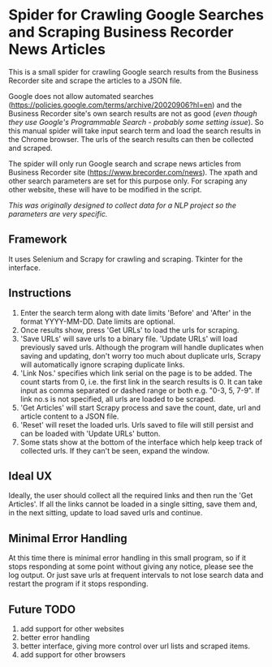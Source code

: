 # Spider for Crawling Google Searches and Scraping Business Recorder News Articles

This is a small spider for crawling Google search results from the Business Recorder site and scrape the articles to a JSON file.

Google does not allow automated searches (https://policies.google.com/terms/archive/20020906?hl=en) and the Business Recorder site's own search results are not as good (*even though they use Google's Programmable Search - probably some setting issue*). So this manual spider will take input search term and load the search results in the Chrome browser. The urls of the search results can then be collected and scraped.

The spider will only run Google search and scrape news articles from Business Recorder site (https://www.brecorder.com/news). The xpath and other search parameters are set for this purpose only. For scraping any other website, these will have to be modified in the script. 

*This was originally designed to collect data for a NLP project so the parameters are very specific.*

## Framework

It uses Selenium and Scrapy for crawling and scraping. Tkinter for the interface.

## Instructions

1. Enter the search term along with date limits 'Before' and 'After' in the format YYYY-MM-DD. Date limits are optional.
2. Once results show, press 'Get URLs' to load the urls for scraping.
3. 'Save URLs' will save urls to a binary file. 'Update URLs' will load previously saved urls. Although the program will handle duplicates when saving and updating, don't worry too much about duplicate urls, Scrapy will automatically ignore scraping duplicate links.
4. 'Link Nos.' specifies which link serial on the page is to be added. The count starts from 0, i.e. the first link in the search results is 0. It can take input as comma separated or dashed range or both e.g. "0-3, 5, 7-9". If link no.s is not specified, all urls are loaded to be scraped.
5. 'Get Articles' will start Scrapy process and save the count, date, url and article content to a JSON file.
6. 'Reset' will reset the loaded urls. Urls saved to file will still persist and can be loaded with 'Update URLs' button.
7. Some stats show at the bottom of the interface which help keep track of collected urls. If they can't be seen, expand the window.

## Ideal UX

Ideally, the user should collect all the required links and then run the 'Get Articles'. If all the links cannot be loaded in a single sitting, save them and, in the next sitting, update to load saved urls and continue.

## Minimal Error Handling

At this time there is minimal error handling in this small program, so if it stops responding at some point without giving any notice, please see the log output. Or just save urls at frequent intervals to not lose search data and restart the program if it stops responding.

## Future TODO

1. add support for other websites
2. better error handling
3. better interface, giving more control over url lists and scraped items.
4. add support for other browsers

